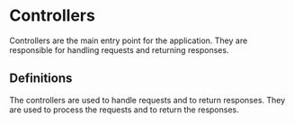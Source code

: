 # Controllers

Controllers are the main entry point for the application. They are responsible for handling requests and returning responses.

## Definitions

The controllers are used to handle requests and to return responses. They are used to process the requests and to return the responses.
